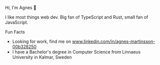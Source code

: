 Hi, I'm Agnes 👋

I like most things web dev. Big fan of TypeScript and Rust, small fan of JavaScript.

Fun Facts
- Looking for work, find me on www.linkedin.com/in/agnes-martinsson-00b328250
- I have a Bachelor's degree in Computer Science from Linnaeus University in Kalmar, Sweden

<!--
**agnsmar/agnsmar** is a ✨ _special_ ✨ repository because its `README.md` (this file) appears on your GitHub profile.

Here are some ideas to get you started:

- 🔭 I’m currently working on ...
- 🌱 I’m currently learning ...
- 👯 I’m looking to collaborate on ...
- 🤔 I’m looking for help with ...
- 💬 Ask me about ...
- 📫 How to reach me: ...
- 😄 Pronouns: ...
- ⚡ Fun fact: ...
-->

